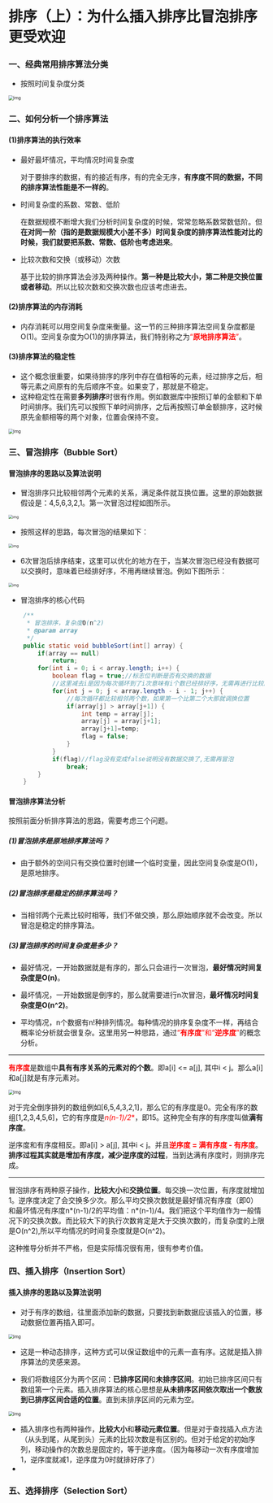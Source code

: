 # 排序（上）：为什么插入排序比冒泡排序更受欢迎

### 一、经典常用排序算法分类

* 按照时间复杂度分类

<img src="https://static001.geekbang.org/resource/image/fb/cd/fb8394a588b12ff6695cfd664afb17cd.jpg" alt="img" style="zoom: 60%;" />



### 二、如何分析一个排序算法

#### (1)排序算法的执行效率

* 最好最坏情况，平均情况时间复杂度

  对于要排序的数据，有的接近有序，有的完全无序，**有序度不同的数据，不同的排序算法性能是不一样的**。

* 时间复杂度的系数、常数、低阶

  在数据规模不断增大我们分析时间复杂度的时候，常常忽略系数常数低阶。但**在对同一阶（指的是数据规模大小差不多）时间复杂度的排序算法性能对比的时候，我们就要把系数、常数、低阶也考虑进来**。

* 比较次数和交换（或移动）次数

  基于比较的排序算法会涉及两种操作。**第一种是比较大小，第二种是交换位置或者移动**。所以比较次数和交换次数也应该考虑进去。

#### (2)排序算法的内存消耗

* 内存消耗可以用空间复杂度来衡量。这一节的三种排序算法空间复杂度都是O(1)。空间复杂度为O(1)的排序算法，我们特别称之为<font color='red'>“**原地排序算法**”</font>。

#### (3)排序算法的稳定性

* 这个概念很重要，如果待排序的序列中存在值相等的元素，经过排序之后，相等元素之间原有的先后顺序不变。如果变了，那就是不稳定。
* 这种稳定性在需要**多列排序**时很有作用。例如数据库中按照订单的金额和下单时间排序。我们先可以按照下单时间排序，之后再按照订单金额排序，这时候原先金额相等的两个对象，位置会保持不变。

<img src="https://static001.geekbang.org/resource/image/13/59/1381c1f3f7819ae61ab17455ed7f0b59.jpg" alt="img" style="zoom:60%;" />



### 三、冒泡排序（Bubble Sort）

#### 冒泡排序的思路以及算法说明

* 冒泡排序只比较相邻两个元素的关系，满足条件就互换位置。这里的原始数据假设是：4,5,6,3,2,1。第一次冒泡过程如图所示。

<img src="https://static001.geekbang.org/resource/image/40/e9/4038f64f47975ab9f519e4f739e464e9.jpg" alt="img" style="zoom:50%;" />

* 按照这样的思路，每次冒泡的结果如下：

<img src="https://static001.geekbang.org/resource/image/92/09/9246f12cca22e5d872cbfce302ef4d09.jpg" alt="img" style="zoom:50%;" />

* 6次冒泡后排序结束，这里可以优化的地方在于，当某次冒泡已经没有数据可以交换时，意味着已经排好序，不用再继续冒泡。例如下图所示：

<img src="https://static001.geekbang.org/resource/image/a9/e6/a9783a3b13c11a5e064c5306c261e8e6.jpg" alt="img" style="zoom:50%;" />

* 冒泡排序的核心代码

```java
	/**
	 * 冒泡排序，复杂度O(n^2)
	 * @param array
	 */
	public static void bubbleSort(int[] array) {
		if(array == null)
			return;
		for(int i = 0; i < array.length; i++) {
			boolean flag = true;//标志位判断是否有交换的数据
			//这里减去i是因为每次循环到了i次意味有i个数已经排好序，无需再进行比较。
			for(int j = 0; j < array.length - i - 1; j++) {
                //每次循环都比较相邻两个数，如果第一个比第二个大那就调换位置
				if(array[j] > array[j+1]) {
					int temp = array[j];
					array[j] = array[j+1];
					array[j+1]=temp;
					flag = false;
				}
			}
			if(flag)//flag没有变成false说明没有数据交换了,无需再冒泡
				break;
		}
	}
```

#### 冒泡排序算法分析

按照前面分析排序算法的思路，需要考虑三个问题。

##### (1)冒泡排序是原地排序算法吗？

* 由于额外的空间只有交换位置时创建一个临时变量，因此空间复杂度是O(1)，是原地排序。

##### (2)冒泡排序是稳定的排序算法吗？

* 当相邻两个元素比较时相等，我们不做交换，那么原始顺序就不会改变。所以冒泡是稳定的排序算法。

##### (3)冒泡排序的时间复杂度是多少？

* 最好情况，一开始数据就是有序的，那么只会进行一次冒泡，**最好情况时间复杂度是O(n)**。

* 最坏情况，一开始数据是倒序的，那么就需要进行n次冒泡，**最坏情况时间复杂度是O(n^2)**。

* 平均情况，n个数据有n!种排列情况。每种情况的排序复杂度不一样，再结合概率论分析就会很复杂。这里用另一种思路，通过<font color='red'>“**有序度**”和“**逆序度**”</font>的概念分析。

---

  <font color='red'>**有序度**</font>是数组中**具有有序关系的元素对的个数**。即a[i] <= a[j], 其中i < j。那么a[i]和a[j]就是有序元素对。

  <img src="https://static001.geekbang.org/resource/image/a1/20/a1ef4cc1999d6bd0af08d8417ee55220.jpg" alt="img" style="zoom: 60%;" />

对于完全倒序排列的数组例如[6,5,4,3,2,1]，那么它的有序度是0。完全有序的数组[1,2,3,4,5,6]，它的有序度是<font color='red'>**n*(n-1)/2**</font>，即15。这种完全有序的有序度叫做**满有序度**。

逆序度和有序度相反。即a[i] > a[j], 其中i < j。并且<font color='red'>**逆序度 = 满有序度 - 有序度**</font>。**排序过程其实就是增加有序度，减少逆序度的过程**，当到达满有序度时，则排序完成。

---

冒泡排序有两种原子操作，**比较大小**和**交换位置**。每交换一次位置，有序度就增加1。逆序度决定了会交换多少次。那么平均交换次数就是最好情况有序度（即0）和最坏情况有序度n*(n-1)/2的平均值：n*(n-1)/4。我们把这个平均值作为一般情况下的交换次数。而比较大下的执行次数肯定是大于交换次数的，而复杂度的上限是O(n^2),所以平均情况的时间复杂度就是O(n^2)。

这种推导分析并不严格，但是实际情况很有用，很有参考价值。



### 四、插入排序（Insertion Sort）

#### 插入排序的思路以及算法说明

* 对于有序的数组，往里面添加新的数据，只要找到新数据应该插入的位置，移动数据位置再插入即可。

<img src="https://static001.geekbang.org/resource/image/7b/a6/7b257e179787c633d2bd171a764171a6.jpg" alt="img" style="zoom:60%;" />

* 这是一种动态排序，这种方式可以保证数组中的元素一直有序。这就是插入排序算法的灵感来源。

* 我们将数组区分为两个区间：**已排序区间**和**未排序区间**。初始已排序区间只有数组第一个元素。插入排序算法的核心思想是**从未排序区间依次取出一个数放到已排序区间合适的位置**。直到未排序区间的元素为空。

<img src="https://static001.geekbang.org/resource/image/b6/e1/b60f61ec487358ac037bf2b6974d2de1.jpg" alt="img" style="zoom:60%;" />

* 插入排序也有两种操作，**比较大小**和**移动元素位置**。但是对于查找插入点方法（从头到尾，从尾到头）元素的比较次数是有区别的。但对于给定的初始序列，移动操作的次数总是固定的，等于逆序度。（因为每移动一次有序度增加1，逆序度就减1，逆序度为0时就排好序了）
* 

### 五、选择排序（Selection Sort）

